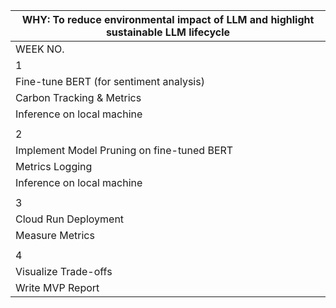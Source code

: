| WHY: To reduce environmental impact of LLM and highlight sustainable LLM lifecycle |
| ---------------------------------------------------------------------------------- |
| WEEK NO.                                                                           | WHAT | TASKS | SUB-TASKS | COMMENTS | ESTIMATE |
| 1                                                                                  | Starting the project with a particular task - creating a model to estimate whether a review is good or bad and we want to know the carbon emissions and performance upon training and testing of a standard fine-tuned BERT. This provides us with a baseline benchmark which we are going to improve upon. | Dataset & Environment Setup | • Download IMDb dataset<br>• Split into training and testing<br>• Tokenize to feed into transformer |  | 1 Day |
| Fine-tune BERT (for sentiment analysis)                                            | • Load BERT-base-uncensored model<br>• Set hyperparams like no. of epochs, learning rate, batch size<br>• Train and evaluate using performance metrics like precision, recall, accuracy and F1 score and make confusion matrix<br>• Hyperparameter tuning |  | 2 Days |
| Carbon Tracking & Metrics                                                          | • Integrate CodeCarbon for tracking training carbon emissions data<br>• log all data and metrics |  | 2 Days |
| Inference on local machine                                                         | Provide different prompts and track carbon emission for inference |  | 1 Day |
|                                                                                    |  |  |  |  |  |
| 2                                                                                  | Apply model pruning optimization technique on fine-tuned BERT and verify whether it fares better than the standard model. This shall provides us with proof that model optimization does reduce carbon footprint as well. However, we also keep in mind the performance of the optimized model so as to compare the reduction or increase in performance measure. | Learn how to implement model pruning | • Code a tutorial model pruning to familiarize with it<br>• Learn how to implement model pruning on a fine-tuned model |  | 2 days |
| Implement Model Pruning on fine-tuned BERT                                         | • Apply both unstructured and structured pruning<br>• Evaluate using performance metrics |  | 1 day |
| Metrics Logging                                                                    | • Integrate CodeCarbon and measure carbon emission data<br>• Log performance and carbon emissions data |  | 1 day |
| Inference on local machine                                                         | Provide different prompts and track carbon emissions on inference |  | 1 Day |
|                                                                                    |  |  |  |  |  |
| 3                                                                                  | This is the part where Cloud comes into the picture. We move our models from local testing to the cloud deployment phase. Now we actually try verify our hypothesis that model optimization as well as sustainable cloud configuration can work together to reduce the carbon emissions. We also see how much of a hit accuracy and other performance metrics might take. | Dockerization | Create a Docker file for both standard and pruned model as well as a basic web UI to work as an inference |  | 1 day |
| Cloud Run Deployment                                                               | • Build Docker image for both models<br>• Upload to Artifacts registry<br>• Deploy model on Cloud Run |  | 1 day |
| Measure Metrics                                                                    | • Go to Cloud Run service to get metrics like cold start latency, response time<br>• Compare energy estimates using GCP's Carbon Footprint tool |  | 1 day |
|                                                                                    |  |  |  |  |  |
| 4                                                                                  | This is where we visualize the whole picture and see the actual numbers. We compare how the both model fare against each other in terms of carbon emissions and performance of training, inference and cloud deployment and maintainence. | Analyze Results | Compile all performance metrics and carbon emissions data |  | 1 day |
| Visualize Trade-offs                                                               | Create graphs/tables: accuracy vs. energy, etc. |  | 1 day |
| Write MVP Report                                                                   | Summary of findings, insights |  | 1 day |
